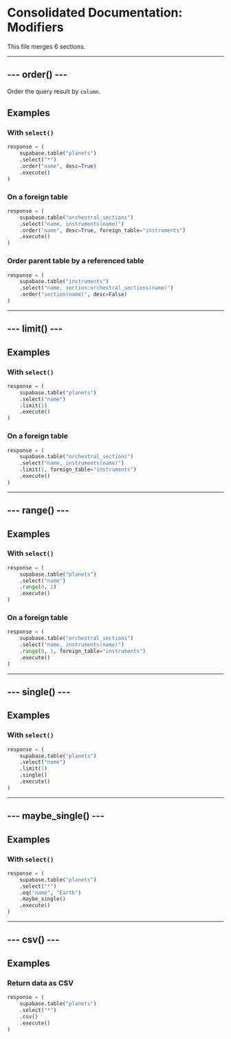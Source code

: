 # Consolidated Documentation: Modifiers

This file merges 6 sections.

---

## --- order() ---

Order the query result by `column`.

## Examples

### With `select()`

```python
response = (
    supabase.table("planets")
    .select("*")
    .order("name", desc=True)
    .execute()
)
```


### On a foreign table

```python
response = (
    supabase.table("orchestral_sections")
    .select("name, instruments(name)")
    .order("name", desc=True, foreign_table="instruments")
    .execute()
)
```


### Order parent table by a referenced table

```python
response = (
    supabase.table("instruments")
    .select("name, section:orchestral_sections(name)")
    .order("section(name)", desc=False)
)
```
---

## --- limit() ---

## Examples

### With `select()`

```python
response = (
    supabase.table("planets")
    .select("name")
    .limit(1)
    .execute()
)
```


### On a foreign table

```python
response = (
    supabase.table("orchestral_sections")
    .select("name, instruments(name)")
    .limit(1, foreign_table="instruments")
    .execute()
)
```
---

## --- range() ---

## Examples

### With `select()`

```python
response = (
    supabase.table("planets")
    .select("name")
    .range(0, 1)
    .execute()
)
```


### On a foreign table

```python
response = (
    supabase.table("orchestral_sections")
    .select("name, instruments(name)")
    .range(0, 1, foreign_table="instruments")
    .execute()
)
```
---

## --- single() ---

## Examples

### With `select()`

```python
response = (
    supabase.table("planets")
    .select("name")
    .limit(1)
    .single()
    .execute()
)
```
---

## --- maybe_single() ---

## Examples

### With `select()`

```python
response = (
    supabase.table("planets")
    .select("*")
    .eq("name", "Earth")
    .maybe_single()
    .execute()
)
```
---

## --- csv() ---

## Examples

### Return data as CSV

```python
response = (
    supabase.table("planets")
    .select("*")
    .csv()
    .execute()
)
```